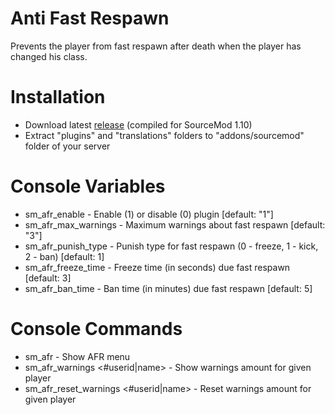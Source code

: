 # Anti Fast Respawn

Prevents the player from fast respawn after death when the player has changed his class.

# Installation

* Download latest [release](https://github.com/Dron-elektron/anti-fast-respawn/releases) (compiled for SourceMod 1.10)
* Extract "plugins" and "translations" folders to "addons/sourcemod" folder of your server

# Console Variables

* sm_afr_enable - Enable (1) or disable (0) plugin [default: "1"]
* sm_afr_max_warnings - Maximum warnings about fast respawn [default: "3"]
* sm_afr_punish_type - Punish type for fast respawn (0 - freeze, 1 - kick, 2 - ban) [default: 1]
* sm_afr_freeze_time - Freeze time (in seconds) due fast respawn [default: 3]
* sm_afr_ban_time - Ban time (in minutes) due fast respawn [default: 5]

# Console Commands

* sm_afr - Show AFR menu
* sm_afr_warnings <#userid|name> - Show warnings amount for given player
* sm_afr_reset_warnings <#userid|name> - Reset warnings amount for given player
